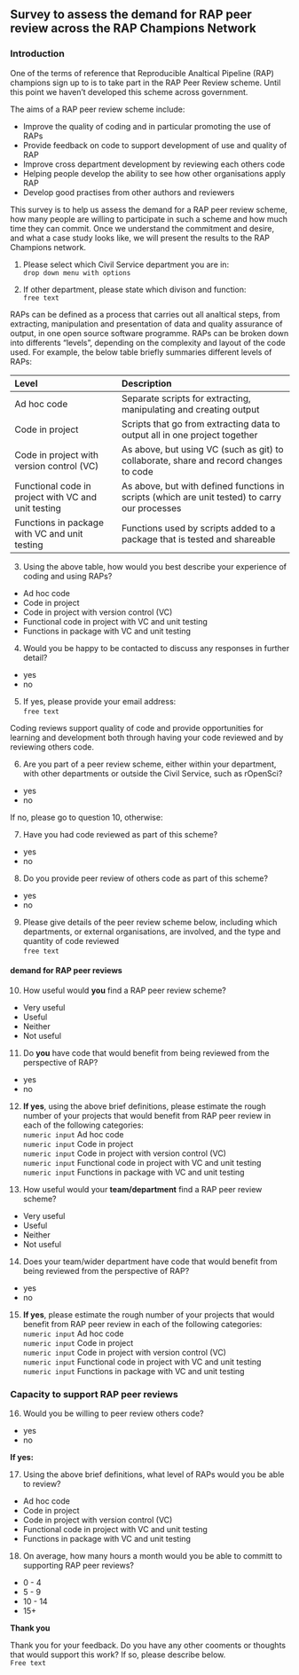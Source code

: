 
## Survey to assess the demand for RAP peer review across the RAP Champions Network

### Introduction

One of the terms of reference that Reproducible Analtical Pipeline (RAP)
champions sign up to is to take part in the RAP Peer Review scheme.
Until this point we haven’t developed this scheme across government.

The aims of a RAP peer review scheme include:

  - Improve the quality of coding and in particular promoting the use of
    RAPs
  - Provide feedback on code to support development of use and quality
    of RAP
  - Improve cross department development by reviewing each others code
  - Helping people develop the ability to see how other organisations
    apply RAP
  - Develop good practises from other authors and reviewers

This survey is to help us assess the demand for a RAP peer review
scheme, how many people are willing to participate in such a scheme and
how much time they can commit. Once we understand the commitment and
desire, and what a case study looks like, we will present the results to
the RAP Champions network.

1.  Please select which Civil Service department you are in: <br> `drop
    down menu with options`

2.  If other department, please state which divison and function: <br>
    `free text`

RAPs can be defined as a process that carries out all analtical steps,
from extracting, manipulation and presentation of data and quality
assurance of output, in one open source software programme. RAPs can be
broken down into differents “levels”, depending on the complexity and
layout of the code used. For example, the below table briefly summaries
different levels of RAPs:

| Level                                               | Description                                                                                    |
| :-------------------------------------------------- | :--------------------------------------------------------------------------------------------- |
| Ad hoc code                                         | Separate scripts for extracting, manipulating and creating output                              |
| Code in project                                     | Scripts that go from extracting data to output all in one project together                     |
| Code in project with version control (VC)           | As above, but using VC (such as git) to collaborate, share and record changes to code          |
| Functional code in project with VC and unit testing | As above, but with defined functions in scripts (which are unit tested) to carry our processes |
| Functions in package with VC and unit testing       | Functions used by scripts added to a package that is tested and shareable                      |

3.  Using the above table, how would you best describe your experience
    of coding and using RAPs?

<!-- end list -->

  - Ad hoc code  
  - Code in project
  - Code in project with version control (VC)
  - Functional code in project with VC and unit testing
  - Functions in package with VC and unit testing

<!-- end list -->

4.  Would you be happy to be contacted to discuss any responses in
    further detail?

<!-- end list -->

  - yes
  - no

<!-- end list -->

5.  If yes, please provide your email address: <br> `free text`

Coding reviews support quality of code and provide opportunities for
learning and development both through having your code reviewed and by
reviewing others code.

6.  Are you part of a peer review scheme, either within your department,
    with other departments or outside the Civil Service, such as
    rOpenSci?

<!-- end list -->

  - yes
  - no

If no, please go to question 10, otherwise:

7.  Have you had code reviewed as part of this scheme?

<!-- end list -->

  - yes
  - no

<!-- end list -->

8.  Do you provide peer review of others code as part of this scheme?

<!-- end list -->

  - yes
  - no

<!-- end list -->

9.  Please give details of the peer review scheme below, including which
    departments, or external organisations, are involved, and the type
    and quantity of code reviewed <br> `free text`

#### demand for RAP peer reviews

10. How useful would **you** find a RAP peer review scheme?

<!-- end list -->

  - Very useful
  - Useful
  - Neither
  - Not useful

<!-- end list -->

11. Do **you** have code that would benefit from being reviewed from the
    perspective of RAP?

<!-- end list -->

  - yes
  - no

<!-- end list -->

12. **If yes**, using the above brief definitions, please estimate the
    rough number of your projects that would benefit from RAP peer
    review in each of the following categories:<br>`numeric input` Ad
    hoc code <br> `numeric input` Code in project <br> `numeric input`
    Code in project with version control (VC) <br> `numeric input`
    Functional code in project with VC and unit testing <br> `numeric
    input` Functions in package with VC and unit testing

13. How useful would your **team/department** find a RAP peer review
    scheme?

<!-- end list -->

  - Very useful
  - Useful
  - Neither
  - Not useful

<!-- end list -->

14. Does your team/wider department have code that would benefit from
    being reviewed from the perspective of RAP?

<!-- end list -->

  - yes
  - no

<!-- end list -->

15. **If yes**, please estimate the rough number of your projects that
    would benefit from RAP peer review in each of the following
    categories: <br> `numeric input` Ad hoc code <br> `numeric input`
    Code in project <br> `numeric input` Code in project with version
    control (VC) <br> `numeric input` Functional code in project with VC
    and unit testing <br> `numeric input` Functions in package with VC
    and unit testing

### Capacity to support RAP peer reviews

16. Would you be willing to peer review others code?

<!-- end list -->

  - yes
  - no

**If yes:**

17. Using the above brief definitions, what level of RAPs would you be
    able to review?

<!-- end list -->

  - Ad hoc code  
  - Code in project
  - Code in project with version control (VC)
  - Functional code in project with VC and unit testing
  - Functions in package with VC and unit testing

<!-- end list -->

18. On average, how many hours a month would you be able to committ to
    supporting RAP peer reviews?

<!-- end list -->

  - 0 - 4
  - 5 - 9
  - 10 - 14
  - 15+

**Thank you**

Thank you for your feedback. Do you have any other cooments or thoughts
that would support this work? If so, please describe below. <br> `Free
text`
